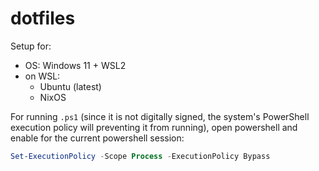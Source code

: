 # dotfiles

Setup for:
- OS: Windows 11 + WSL2 
- on WSL:
    - Ubuntu (latest)
    - NixOS

For running `.ps1` (since it is not digitally signed, the system's PowerShell execution policy will preventing it from running), open powershell and enable for the current powershell session:
```powershell
Set-ExecutionPolicy -Scope Process -ExecutionPolicy Bypass
```